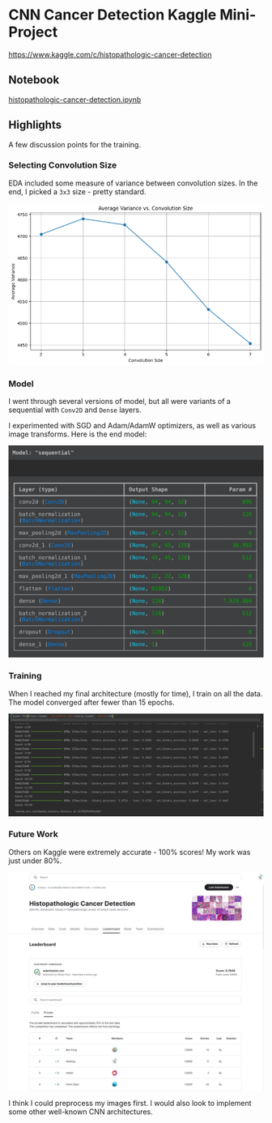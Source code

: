 # CNN Cancer Detection Kaggle Mini-Project

https://www.kaggle.com/c/histopathologic-cancer-detection

## Notebook

[histopathologic-cancer-detection.ipynb](histopathologic-cancer-detection.ipynb)

## Highlights

A few discussion points for the training.

### Selecting Convolution Size

EDA included some measure of variance between convolution sizes. 
In the end, I picked a `3x3` size - pretty standard.

![](./artifact/variance-by-conv-size.png)

### Model

I went through several versions of model, but all were variants of a sequential with `Conv2D` and `Dense` layers.

I experimented with SGD and Adam/AdamW optimizers, as well as various image transforms. Here is the end model:

![](./artifact/model-summary.png)

### Training

When I reached my final architecture (mostly for time), I train on all the data.
The model converged after fewer than 15 epochs.

![](./artifact/Converges.png)

### Future Work

Others on Kaggle were extremely accurate - 100% scores!
My work was just under 80%.

![](./artifact/kaggle-leaderboard.png)

I think I could preprocess my images first.
I would also look to implement some other well-known CNN architectures.
